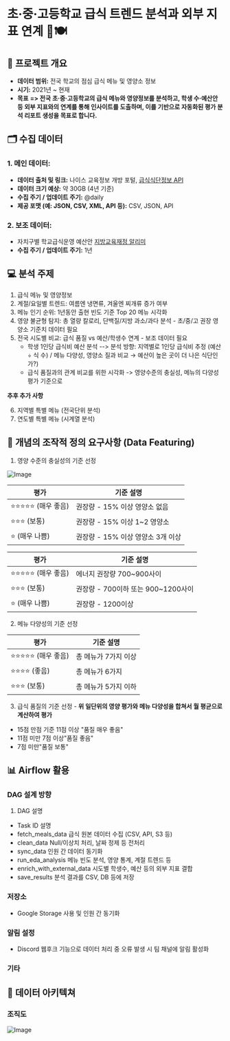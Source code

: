 # 초·중·고등학교 급식 트렌드 분석과 외부 지표 연계 🍱🍽️

## :rocket: 프로젝트 개요
- **데이터 범위:** 전국 학교의 점심 급식 메뉴 및 영양소 정보
- **시기:** 2021년 ~ 현재
- **목표** 
**=> 전국 초·중·고등학교의 급식 메뉴와 영양정보를 분석하고, 학생 수·예산안 등 외부 지표와의 연계를 통해 인사이트를 도출하며, 이를 기반으로 자동화된 평가 분석 리포트 생성을 목표로 합니다.**

## 🗂️ 수집 데이터

### 1. 메인 데이터: 
- **데이터 출처 및 링크:** 나이스 교육정보 개방 포털, [급식식단정보 API](https://open.neis.go.kr/portal/data/service/selectServicePage.do?page=1&rows=10&sortColumn=&sortDirection=&infId=OPEN17320190722180924242823&infSeq=2)
- **데이터 크기 예상:** 약 30GB (4년 기준)
- **수집 주기 / 업데이트 주기:** @daily
- **제공 포맷 (예: JSON, CSV, XML, API 등):** CSV, JSON, API


### 2. 보조 데이터:
- 자치구별 학교급식운영 예산안 [지방교육재정 알리미](https://www.eduinfo.go.kr/portal/open/openData/dataSetPage.do#none;)
- **수집 주기 / 업데이트 주기:** 1년 


## 💻 분석 주제

1) 급식 메뉴 및 영양정보
2) 계절/요일별 트렌드: 여름엔 냉면류, 겨울엔 찌개류 증가 여부
3) 메뉴 인기 순위: 1년동안 출현 빈도 기준 Top 20 메뉴 시각화
4) 영양 불균형 탐지: 총 열량 칼로리, 단백질/지방 과소/과다 분석 - 초/중/고 권장 영양소 기준치 데이터 필요
5) 전국 시도별 비교: 급식 품질 vs 예산/학생수 연계 - 보조 데이터 필요
      + 학생 1인당 급식비 예산 분석 --> 분석 방향: 지역별로 1인당 급식비 추정 (예산 ÷ 식 수) / 메뉴 다양성, 영양소 질과 비교 → 예산이 높은 곳이 더 나은 식단인가?)
      + 급식 품질과의 관계 비교를 위한 시각화 -> 영양수준의 충실성, 메뉴의 다양성 평가 기준으로

**추후 추가 사항**

6) 지역별 특별 메뉴 (전국단위 분석)
7) 연도별 특별 메뉴 (시계열 분석)

## 📌 개념의 조작적 정의 요구사항 (Data Featuring)

1) 영양 수준의 충실성의 기준 선정

![Image](https://github.com/user-attachments/assets/21745637-fe51-45b7-ad66-511bdae69684)

| 평가           | 기준 설명                          |
|----------------|-------------------------------------|
| ⭐⭐⭐⭐⭐ (매우 좋음)    | 권장량 - 15% 이상 영양소 없음            |
| ⭐⭐⭐ (보통)    | 권장량 - 15% 이상 1~2 영양소            |
| ⭐ (매우 나쁨)      | 권장량 - 15% 이상 영양소 3개 이상         |

| 평가           | 기준 설명                          |
|----------------|-------------------------------------|
| ⭐⭐⭐⭐⭐ (매우 좋음)    | 에너지 권장량 700~900사이           |
| ⭐⭐⭐ (보통)    | 권장량 - 700이하 또는 900~1200사이         |
| ⭐ (매우 나쁨)      | 권장량 - 1200이상        |

2) 메뉴 다양성의 기준 선정

| 평가           | 기준 설명                          |
|----------------|-------------------------------------|
| ⭐⭐⭐⭐⭐ (매우 좋음)    | 총 메뉴가 7가지 이상           |
| ⭐⭐⭐⭐ (좋음)    | 총 메뉴가 6가지        |
| ⭐⭐⭐ (보통)      | 총 메뉴가 5가지 이하      |

3) 급식 품질의 기준 선정 - **위 일단위의 영양 평가와 메뉴 다양성을 합쳐서 월 평균으로 계산하여 평가**
- 15점 만점 기준 11점 이상 "품질 매우 좋음"
- 11점 미만 7점 이상"품질 좋음"
- 7점 미만"품질 보통"


## 📊 Airflow 활용

### DAG 설계 방향 

1. DAG 설명
- Task ID    설명
- fetch_meals_data    급식 원본 데이터 수집 (CSV, API, S3 등)
- clean_data    Null/이상치 처리, 날짜 정제 등 전처리
- sync_data    인원 간 데이터 동기화
- run_eda_analysis    메뉴 빈도 분석, 영양 통계, 계절 트렌드 등
- enrich_with_external_data   시도별 학생수, 예산 등의 외부 지표 결합
- save_results    분석 결과를 CSV, DB 등에 저장

### 저장소 
- Google Storage 사용 및 인원 간 동기화

### 알림 설정
- Discord 웹후크 기능으로 데이터 처리 중 오류 발생 시 팀 채널에 알림 활성화

### 기타


## 💠 데이터 아키텍쳐

### 조직도

![Image](https://github.com/user-attachments/assets/e48719dd-3931-4386-a609-597941169c01)
